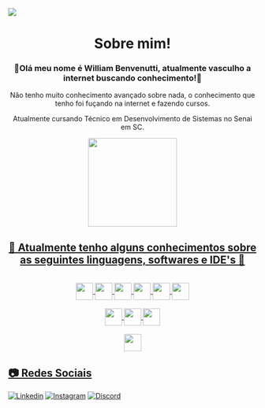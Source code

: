 <img align="center" src="https://camo.githubusercontent.com/5dc6ee33381917e41fc9c4951799268998f11a9b864399bf79a0842e4f9b194d/68747470733a2f2f692e696d6775722e636f6d2f315a76566b44632e676966">
<h1 align="center">Sobre mim!</h1>
<h3 align="center">🚀Olá meu nome é William Benvenutti, atualmente vasculho a internet buscando conhecimento!🚀</h3>
<p align="center">Não tenho muito conhecimento avançado sobre nada, o conhecimento que tenho foi fuçando na internet e fazendo cursos.</p>
<p align="center">Atualmente cursando Técnico em Desenvolvimento de Sistemas no Senai em SC.</p>


<div align="center">
  <a href="https://github.com/williamBenvenutti">
  
  <img align="center" height="180em" src="https://github-readme-stats.vercel.app/api?username=williamBenvenutti&show_icons=true&theme=dark&include_all_commits=true&count_private=true"/>
</div>
  
  ##
  
<div>
  <h2 align="center">🚀 Atualmente tenho alguns conhecimentos sobre as seguintes linguagens, softwares e IDE's 🚀</h2>
</div>
  

<div align="center" style="display: inline_block"><br>

  <img align="center" height="35px" src="https://img.shields.io/badge/HTML5-E34F26?style=for-the-badge&logo=html5&logoColor=white" />
  
  <img align="center" height="35px" src="https://img.shields.io/badge/CSS3-1572B6?style=for-the-badge&logo=css3&logoColor=white" />
  
  <img align="center" height="35px" src="https://img.shields.io/badge/JavaScript-F7DF1E?style=for-the-badge&logo=javascript&logoColor=black" />
  
  <img align="center" height="35px" src="https://img.shields.io/badge/Python-14354C?style=for-the-badge&logo=python&logoColor=white" />
  
  <img align="center" height="35px" src="https://img.shields.io/badge/Java-ED8B00?style=for-the-badge&logo=openjdk&logoColor=white" />
  
  <img align="center" height="35px" src="https://img.shields.io/badge/MySQL-005C84?style=for-the-badge&logo=mysql&logoColor=white" />
  <br>
  <br>
  <img align="center" height="35px" src="https://img.shields.io/badge/Visual_Studio_Code-0078D4?style=for-the-badge&logo=visual%20studio%20code&logoColor=white" />
  
  <img align="center" height="35px" src="https://img.shields.io/badge/PyCharm-000000.svg?&style=for-the-badge&logo=PyCharm&logoColor=white" />
  
  <img align="center" height="35px" src="https://img.shields.io/badge/IntelliJ_IDEA-000000.svg?style=for-the-badge&logo=intellij-idea&logoColor=white" />
  <br>
  <br>
  <img align="center" height="35px" src="https://img.shields.io/badge/Adobe%20Photoshop-31A8FF?style=for-the-badge&logo=Adobe%20Photoshop&logoColor=black" />


</div>

## 📷 Redes Sociais 
[![Linkedin](https://img.shields.io/badge/LinkedIn-0077B5?style=for-the-badge&logo=linkedin&logoColor=white)](https://www.linkedin.com/in/william-benvenutti-2a6153264/) 
[![Instagram](https://img.shields.io/badge/Instagram-E4405F?style=for-the-badge&logo=instagram&logoColor=white)](https://www.instagram.com/benvenutti_william/) 
[![Discord](https://img.shields.io/badge/Discord-7289DA?style=for-the-badge&logo=discord&logoColor=white)](https://discord.gg/kWGg7ZN)

